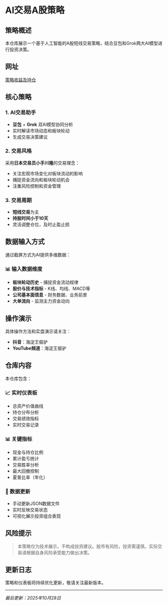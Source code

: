 # AI交易A股策略

## 策略概述

本仓库展示一个基于人工智能的A股短线交易策略，结合豆包和Grok两大AI模型进行投资决策。

## 网址
[策略收益及持仓](https://hd-donkey-king.github.io/ai_trading_ashare/m)


## 核心策略

### 1. AI交易助手
- **豆包** + **Grok** 双AI模型协同分析
- 实时解读市场动态和板块轮动
- 生成交易决策建议

### 2. 交易风格
采用**日本交易员小手川隆**的交易理念：
- 关注宏观市场变化对板块流动的影响
- 捕捉资金流向和板块轮动机会
- 注重风险控制和资金管理

### 3. 交易周期
- **短线交易**为主
- **持股时间小于10天**
- 灵活调整仓位，及时止盈止损

## 数据输入方式

通过截屏方式为AI提供多维数据：

### 📊 输入数据维度
- **板块轮动历史** - 捕捉资金流动规律
- **股价与技术指标** - K线、均线、MACD等
- **公司基本面信息** - 财务数据、业务前景
- **大单流向** - 监测主力资金动向

## 操作演示

具体操作方法和实盘演示请关注：

- **抖音**：海淀王倔驴
- **YouTube频道**：海淀王倔驴

## 仓库内容

本仓库包含：

### 📈 实时仪表板
- 总资产价值曲线
- 持仓分布分析
- 交易绩效指标
- 实时交易记录

### 📊 关键指标
- 现金与持仓比例
- 累计盈亏统计
- 交易胜率分析
- 最大回撤控制
- 夏普比率（年化）

### 🔄 数据更新
- 手动更新JSON数据文件
- 实时反映交易状态
- 可视化展示投资组合表现

## 风险提示

> 本策略仅为技术展示，不构成投资建议。股市有风险，投资需谨慎。实际交易请根据自身风险承受能力做出决策。

## 更新日志

策略和仪表板将持续优化更新，敬请关注最新版本。

---

*最后更新：2025年10月28日*